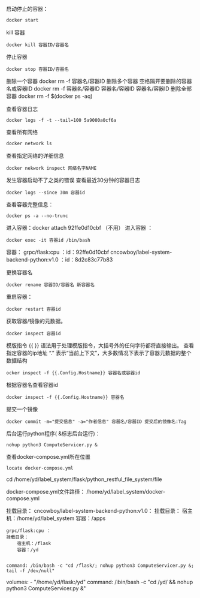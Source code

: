 启动停止的容器：
```bash
docker start
```
kill 容器
```shell
docker kill 容器ID/容器名
```
停止容器
```shell
docker stop 容器ID/容器名
```
删除一个容器
docker rm -f 容器名/容器ID
删除多个容器 空格隔开要删除的容器名或容器ID
docker rm -f 容器名/容器ID 容器名/容器ID 容器名/容器ID
删除全部容器
docker rm -f $(docker ps -aq)

查看容器日志
```
docker logs -f -t --tail=100 5a9000a0cf6a
```

查看所有网络
```bash
docker network ls
```

查看指定网络的详细信息
```
docker nekwork inspect 网络名字NAME
```

发生容器启动不了之类的错误
查看最近30分钟的容器日志
```
docker logs --since 30m 容器id
```

查看容器完整信息：
```
docker ps -a --no-trunc
```

进入容器：docker attach 92ffe0d10cbf  （不用）
进入容器 ：
```
docker exec -it 容器id /bin/bash
```

容器：
	grpc/flask:cpu ：id：92ffe0d10cbf
	cncowboy/label-system-backend-python:v1.0 ：id：8d2c83c77b83

更换容器名
```
docker rename 容器ID/容器名 新容器名
```
重启容器：
```
docker restart 容器id
```


获取容器/镜像的元数据。
```
docker inspect 容器id
```
模版指令
	{{ }} 语法用于处理模版指令，大括号外的任何字符都将直接输出。
查看指定容器的ip地址
	“.” 表示“当前上下文”，大多数情况下表示了容器元数据的整个数据结构
```shell
ocker inspect -f {{.Config.Hostname}} 容器名或容器id
```
根据容器名查看容器id
```shell
docker inspect -f {{.Config.Hostname}} 容器名
```

提交一个镜像
```
docker commit -m="提交信息" -a="作者信息" 容器名/容器ID 提交后的镜像名:Tag
```


后台运行python程序( &标志后台运行)：
```
nohup python3 ComputeServicer.py &
```

查看docker-compose.yml所在位置
```
locate docker-compose.yml
```



cd /home/yd/label_system/flask/python_restful_file_system/file


docker-compose.yml文件路径：
	/home/yd/label_system/docker-compose.yml

挂载目录：
	cncowboy/label-system-backend-python:v1.0：
	挂载目录：
		宿主机：/home/yd/label_system
		容器：/apps
	
	grpc/flask:cpu ：
	挂载目录：
		宿主机：/flask
		容器：/yd


    command: /bin/bash -c "cd /flask/; nohup python3 ComputeServicer.py &; tail -f /dev/null"


volumes:
      - "/home/yd/flask:/yd"
    command: /ibin/bash -c "cd /yd/ && nohup python3 ComputeServicer.py &"
